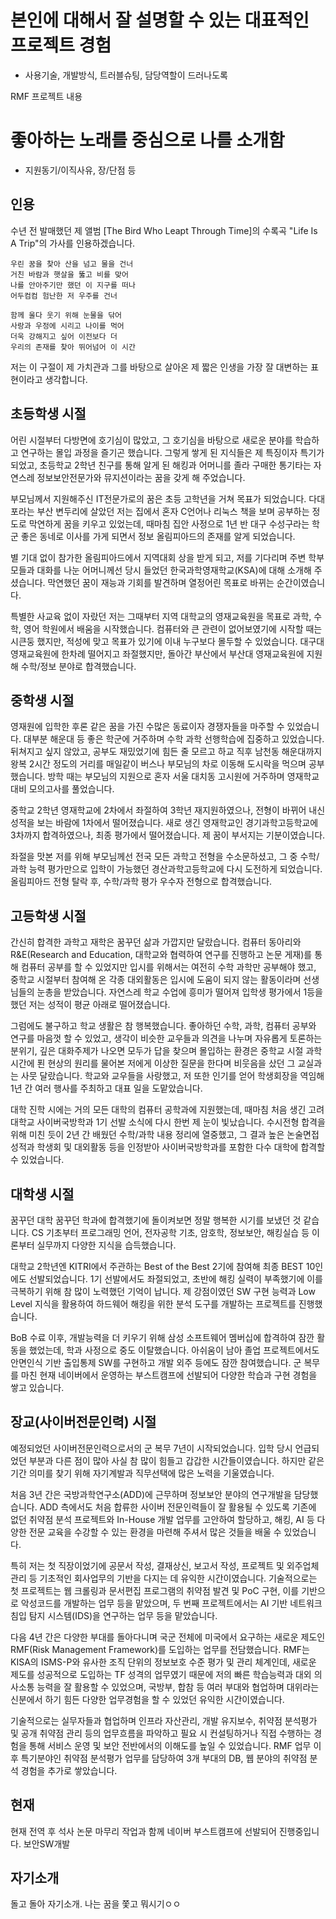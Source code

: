 # 본인에 대해서 잘 설명할 수 있는 대표적인 프로젝트 경험

- 사용기술, 개발방식, 트러블슈팅, 담당역할이 드러나도록

RMF 프로젝트 내용

# 좋아하는 노래를 중심으로 나를 소개함

- 지원동기/이직사유, 장/단점 등

## 인용

수년 전 발매했던 제 앨범 [The Bird Who Leapt Through Time]의 수록곡 "Life Is A Trip"의 가사를 인용하겠습니다.

```
우린 꿈을 찾아 산을 넘고 물을 건너
거친 바람과 햇살을 뚫고 비를 맞어
나를 안아주기만 했던 이 지구를 떠나
어두컴컴 험난한 저 우주를 건너

함께 울다 웃기 위해 눈물을 닦어
사랑과 우정에 시리고 나이를 먹어
더욱 강해지고 싶어 이전보다 더
우리의 존재를 찾아 뛰어넘어 이 시간
```

저는 이 구절이 제 가치관과 그를 바탕으로 살아온 제 짧은 인생을 가장 잘 대변하는 표현이라고 생각합니다. 

## 초등학생 시절

어린 시절부터 다방면에 호기심이 많았고, 그 호기심을 바탕으로 새로운 분야를 학습하고 연구하는 몰입 과정을 즐기곤 했습니다. 
그렇게 쌓게 된 지식들은 제 특징이자 특기가 되었고, 초등학교 2학년 친구를 통해 알게 된 해킹과 어머니를 졸라 구매한 통기타는 
자연스레 정보보안전문가와 뮤지션이라는 꿈을 갖게 해 주었습니다. 

부모님께서 지원해주신 IT전문가로의 꿈은 초등 고학년을 거쳐 목표가 되었습니다. 
다대포라는 부산 변두리에 살았던 저는 집에서 혼자 C언어나 리눅스 책을 보며 공부하는 정도로 막연하게 꿈을 키우고 있었는데, 
때마침 집안 사정으로 1년 반 대구 수성구라는 학군 좋은 동네로 이사를 가게 되면서 정보 올림피아드의 존재를 알게 되었습니다. 

별 기대 없이 참가한 올림피아드에서 지역대회 상을 받게 되고, 저를 기다리며 주변 학부모들과 대화를 나눈 어머니께선 당시 들었던 
한국과학영재학교(KSA)에 대해 소개해 주셨습니다. 막연했던 꿈이 재능과 기회를 발견하며 열정어린 목표로 바뀌는 순간이였습니다.

특별한 사교육 없이 자랐던 저는 그때부터 지역 대학교의 영재교육원을 목표로 과학, 수학, 영어 학원에서 배움을 시작했습니다. 
컴퓨터와 큰 관련이 없어보였기에 시작할 때는 시큰둥 했지만, 적성에 맞고 목표가 있기에 이내 누구보다 몰두할 수 있었습니다. 
대구대 영재교육원에 한차례 떨어지고 좌절했지만, 돌아간 부산에서 부산대 영재교육원에 지원해 수학/정보 분야로 합격했습니다. 

## 중학생 시절

영재원에 입학한 후론 같은 꿈을 가진 수많은 동료이자 경쟁자들을 마주할 수 있었습니다. 대부분 해운대 등 좋은 학군에 거주하며 
수학 과학 선행학습에 집중하고 있었습니다. 뒤쳐지고 싶지 않았고, 공부도 재밌었기에 힘든 줄 모르고 하교 직후 남천동 해운대까지 
왕복 2시간 정도의 거리를 매일같이 버스나 부모님의 차로 이동해 도시락을 먹으며 공부했습니다. 
방학 때는 부모님의 지원으로 혼자 서울 대치동 고시원에 거주하며 영재학교 대비 모의고사를 풀었습니다. 

중학교 2학년 영재학교에 2차에서 좌절하여 3학년 재지원하였으나, 전형이 바뀌어 내신성적을 보는 바람에 1차에서 떨어졌습니다. 
새로 생긴 영재학교인 경기과학고등학교에 3차까지 합격하였으나, 최종 평가에서 떨어졌습니다. 제 꿈이 부서지는 기분이였습니다. 

좌절을 맛본 저를 위해 부모님께선 전국 모든 과학고 전형을 수소문하셨고, 그 중 수학/과학 능력 평가만으로 입학이 가능했던 
경산과학고등학교에 다시 도전하게 되었습니다. 올림피아드 전형 탈락 후, 수학/과학 평가 우수자 전형으로 합격했습니다. 

## 고등학생 시절

간신히 합격한 과학고 재학은 꿈꾸던 삶과 가깝지만 달랐습니다. 컴퓨터 동아리와 R&E(Research and Education, 대학교와 
협력하여 연구를 진행하고 논문 게재)를 통해 컴퓨터 공부를 할 수 있었지만 입시를 위해서는 여전히 수학 과학만 공부해야 했고, 
중학교 시절부터 참여해 온 각종 대외활동은 입시에 도움이 되지 않는 활동이라며 선생님들의 눈총을 받았습니다. 
자연스레 학교 수업에 흥미가 떨어져 입학생 평가에서 1등을 했던 저는 성적이 평균 아래로 떨어졌습니다. 

그럼에도 불구하고 학교 생활은 참 행복했습니다. 좋아하던 수학, 과학, 컴퓨터 공부와 연구를 마음껏 할 수 있었고, 생각이 
비슷한 교우들과 의견을 나누며 자유롭게 토론하는 분위기, 깊은 대화주제가 나오면 모두가 답을 찾으며 몰입하는 환경은 
중학교 시절 과학시간에 푄 현상의 원리를 물어본 저에게 이상한 질문을 한다며 비웃음을 샀던 그 교실과는 사뭇 달랐습니다. 
학교와 교우들을 사랑했고, 저 또한 인기를 얻어 학생회장을 역임해 1년 간 여러 행사를 주최하고 대표 일을 도맡았습니다.

대학 진학 시에는 거의 모든 대학의 컴퓨터 공학과에 지원했는데, 때마침 처음 생긴 고려대학교 사이버국방학과 1기 선발 소식에 
다시 한번 제 눈이 빛났습니다. 수시전형 합격을 위해 미친 듯이 2년 간 배웠던 수학/과학 내용 정리에 열중했고, 
그 결과 높은 논술면접 성적과 학생회 및 대외활동 등을 인정받아 사이버국방학과를 포함한 다수 대학에 합격할 수 있었습니다.

## 대학생 시절

꿈꾸던 대학 꿈꾸던 학과에 합격했기에 돌이켜보면 정말 행복한 시기를 보냈던 것 같습니다.
CS 기초부터 프로그래밍 언어, 전자공학 기초, 암호학, 정보보안, 해킹실습 등 이론부터 실무까지 다양한 지식을 습득했습니다. 

대학교 2학년엔 KITRI에서 주관하는 Best of the Best 2기에 참여해 최종 BEST 10인에도 선발되었습니다. 
1기 선발에서도 좌절되었고, 초반에 해킹 실력이 부족했기에 이를 극복하기 위해 참 많이 노력했던 기억이 납니다. 제 강점이였던 
SW 구현 능력과 Low Level 지식을 활용하여 하드웨어 해킹을 위한 분석 도구를 개발하는 프로젝트를 진행했습니다. 

BoB 수료 이후, 개발능력을 더 키우기 위해 삼성 소프트웨어 멤버십에 합격하여 잠깐 활동을 했었는데, 학과 사정으로 중도 
이탈했습니다. 아쉬움이 남아 졸업 프로젝트에서도 안면인식 기반 출입통제 SW를 구현하고 개발 외주 등에도 잠깐 참여했습니다.
군 복무를 마친 현재 네이버에서 운영하는 부스트캠프에 선발되어 다양한 학습과 구현 경험을 쌓고 있습니다.

## 장교(사이버전문인력) 시절

예정되었던 사이버전문인력으로서의 군 복무 7년이 시작되었습니다. 입학 당시 언급되었던 부분과 다른 점이 많아 사실 참 많이 
힘들고 갑갑한 시간들이였습니다. 하지만 같은 기간 의미를 찾기 위해 자기계발과 직무선택에 많은 노력을 기울였습니다. 

처음 3년 간은 국방과학연구소(ADD)에 근무하며 정보보안 분야의 연구개발을 담당했습니다. ADD 측에서도 처음 합류한 사이버 
전문인력들이 잘 활용될 수 있도록 기존에 없던 취약점 분석 프로젝트와 In-House 개발 업무를 고안하여 할당하고, 해킹, 
AI 등 다양한 전문 교육을 수강할 수 있는 환경을 마련해 주셔서 많은 것들을 배울 수 있었습니다.

특히 저는 첫 직장이었기에 공문서 작성, 결재상신, 보고서 작성, 프로젝트 및 외주업체 관리 등 기초적인 회사업무의 기반을 
다지는 데 유익한 시간이였습니다. 기술적으로는 첫 프로젝트는 웹 크롤링과 문서편집 프로그램의 취약점 발견 및 PoC 구현, 
이를 기반으로 악성코드를 개발하는 업무 등을 맡았으며, 두 번째 프로젝트에서는 AI 기반 네트워크 침입 탐지 시스템(IDS)을 
연구하는 업무 등을 맡았습니다. 

다음 4년 간은 다양한 부대를 돌아다니며 국군 전체에 미국에서 요구하는 새로운 제도인 RMF(Risk Management Framework)를 
도입하는 업무를 전담했습니다. RMF는 KISA의 ISMS-P와 유사한 조직 단위의 정보보호 수준 평가 및 관리 체계인데, 
새로운 제도를 성공적으로 도입하는 TF 성격의 업무였기 때문에 저의 빠른 학습능력과 대외 의사소통 능력을 잘 활용할 수 있었으며, 
국방부, 합참 등 여러 부대와 협업하며 대위라는 신분에서 하기 힘든 다양한 업무경험을 할 수 있었던 유익한 시간이였습니다.

기술적으로는 실무자들과 협업하며 인프라 자산관리, 개발 유지보수, 취약점 분석평가 및 공개 취약점 관리 등의 업무흐름을 파악하고 
필요 시 컨설팅하거나 직접 수행하는 경험을 통해 서비스 운영 및 보안 전반에서의 이해도를 높일 수 있었습니다.
RMF 업무 이후 특기분야인 취약점 분석평가 업무를 담당하여 3개 부대의 DB, 웹 분야의 취약점 분석 경험을 추가로 쌓았습니다.

## 현재

현재 전역 후 석사 논문 마무리 작업과 함께 네이버 부스트캠프에 선발되어 진행중입니다.
보안SW개발 

## 자기소개

돌고 돌아 자기소개. 나는 꿈을 쫓고 뭐시기ㅇㅇ